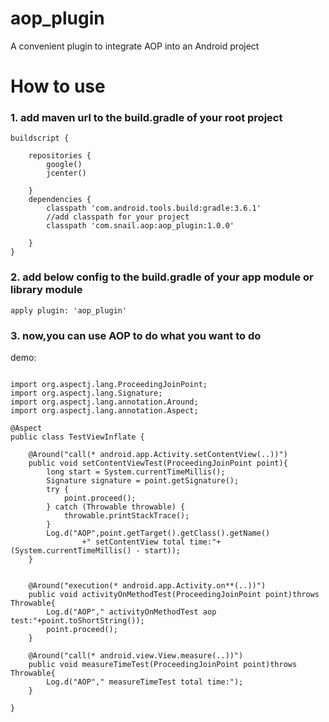 # aop_plugin
A convenient plugin to integrate AOP into an Android project

# How to use
### 1. add maven url to the build.gradle of your root project

```
buildscript {
    
    repositories {
        google()
        jcenter()

    }
    dependencies {
        classpath 'com.android.tools.build:gradle:3.6.1'
        //add classpath for your project
        classpath 'com.snail.aop:aop_plugin:1.0.0'
        
    }
}

```

### 2. add below config to the build.gradle of your app module or library module

```
apply plugin: 'aop_plugin'

```

### 3. now,you can use AOP to do what you want to do

demo:
```

import org.aspectj.lang.ProceedingJoinPoint;
import org.aspectj.lang.Signature;
import org.aspectj.lang.annotation.Around;
import org.aspectj.lang.annotation.Aspect;

@Aspect
public class TestViewInflate {

    @Around("call(* android.app.Activity.setContentView(..))")
    public void setContentViewTest(ProceedingJoinPoint point){
        long start = System.currentTimeMillis();
        Signature signature = point.getSignature();
        try {
            point.proceed();
        } catch (Throwable throwable) {
            throwable.printStackTrace();
        }
        Log.d("AOP",point.getTarget().getClass().getName()
                +" setContentView total time:"+(System.currentTimeMillis() - start));
    }


    @Around("execution(* android.app.Activity.on**(..))")
    public void activityOnMethodTest(ProceedingJoinPoint point)throws Throwable{
        Log.d("AOP"," activityOnMethodTest aop test:"+point.toShortString());
        point.proceed();
    }

    @Around("call(* android.view.View.measure(..))")
    public void measureTimeTest(ProceedingJoinPoint point)throws Throwable{
        Log.d("AOP"," measureTimeTest total time:");
    }

}


```

